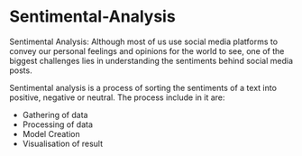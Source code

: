 # Sentimental-Analysis
Sentimental Analysis: Although most of us use social media platforms to convey our personal feelings and opinions for the world to see, one of the biggest challenges lies in understanding the sentiments behind social media posts.

Sentimental analysis is a process of sorting the sentiments of a text into positive, negative or neutral.
The process include in it are:
* Gathering of data
* Processing of data
* Model Creation
* Visualisation of result

